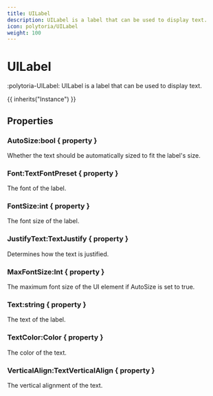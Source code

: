 ```yaml
---
title: UILabel
description: UILabel is a label that can be used to display text.
icon: polytoria/UILabel
weight: 100
---
```


# UILabel

:polytoria-UILabel: UILabel is a label that can be used to display text.

{{ inherits("Instance") }}

## Properties

### AutoSize:bool { property }

Whether the text should be automatically sized to fit the label's size.

### Font:TextFontPreset { property }

The font of the label.

### FontSize:int { property }

The font size of the label.

### JustifyText:TextJustify { property }

Determines how the text is justified.

### MaxFontSize:Int { property }

The maximum font size of the UI element if AutoSize is set to true.

### Text:string { property }

The text of the label.

### TextColor:Color { property }

The color of the text.

### VerticalAlign:TextVerticalAlign { property }

The vertical alignment of the text.
